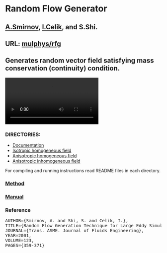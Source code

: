 # Random Flow Generator

## [A.Smirnov](mailto:andrei.v.smirnov@gmail.com), [I.Celik](ismail.celik@wvu.edu), and S.Shi.

## URL: [mulphys/rfg](http://galacticbubble.com/mulphys/rfg)

## Generates random vector field satisfying mass conservation (continuity) condition.

![vec](vec.mpg)

### DIRECTORIES:

- [Documentation](doc/)
- [Isotropic homogeneous field](IsoHomo/)
- [Anisotropic homogeneous field](AnisoHomo/)
- [Anisotropic inhomogeneous field](AnisoInhomo/)

For compiling and running instructions read README files in each directory.

### [Method](doc/article.pdf)

### [Manual](doc/manual.pdf)

### Reference

<pre>
AUTHOR={Smirnov, A. and Shi, S. and Celik, I.},
TITLE={Random Flow Generation Technique for Large Eddy Simulations and Particle-Dynamics Modeling},
JOURNAL={Trans. ASME. Journal of Fluids Engineering},
YEAR=2001,
VOLUME=123,
PAGES={359-371}
</pre>

